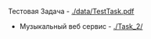 Тестовая Задача - [./data/TestTask.pdf](./data/TestTask.pdf)
- Музыкальный веб сервис - [./Task_2/](./Task_2/)

